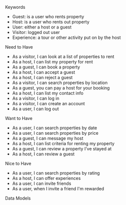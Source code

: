 Keywords
- Guest: is a user who rents property
- Host: is a user who rents out property
- User: either a host or a guest
- Visitor: logged out user
- Experience: a tour or other activity put on by the host

Need to Have
- As a visitor, I can look at a list of properties to rent
- As a host, I can list my property for rent
- As a guest, I can book a property
- As a host, I can accept a guest
- As a host, I can reject a guest
- As a visitor, I can search properties by location
- As a guest, you can pay a host for your booking
- As a host, I can list my contact info
- As a visitor, I can log in
- As a visitor, I can create an account
- As a user, I can log out

Want to Have
- As a user, I can search properties by date
- As a user, I can search properties by price
- As a guest, I can message my host
- As a host, I can list criteria for renting my property
- As a guest, I can review a property I've stayed at
- As a host, I can review a guest

Nice to Have
- As a user, I can search properties by rating
- As a host, I can offer experiences
- As a user, I can invite friends
- As a user, when I invite a friend I'm rewarded

Data Models

